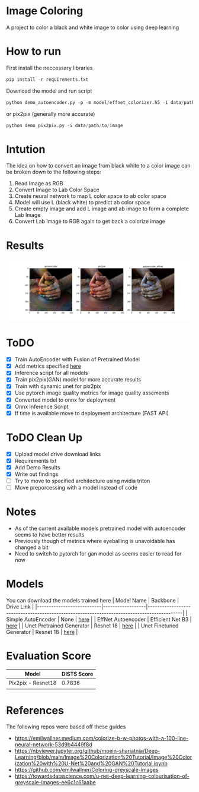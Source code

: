 # Image Coloring 
A project to color a black and white image to color using deep learning

# How to run
First install the neccessary libraries
```python
pip install -r requirements.txt
```

Download the model and run script
```python
python demo_autoencoder.py -p -m model/effnet_colorizer.h5 -i data/path/to/image
```
or pix2pix (generally more accurate)

```python
python demo_pix2pix.py -i data/path/to/image
```

# Intution 
The idea on how to convert an image from black white to a color image can be broken down to the following steps:
1) Read Image as RGB
2) Convert Image to Lab Color Space
3) Create neural network to map L color space to ab color space
4) Model will use L (black white) to predict ab color space
5) Create empty image and add L image and ab image to form a complete Lab Image
6) Convert Lab Image to RGB again to get back a colorize image

# Results
![image_results](https://github.com/edwin-19/Image-Colorizer/blob/master/results/results.jpg?raw=true)

# ToDO
- [x] Train AutoEncoder with Fusion of Pretrained Model
- [x] Add metrics specified [here](https://arxiv.org/pdf/2008.10774.pdf)
- [x] Inference script for all models
- [x] Train pix2pix(GAN) model for more accurate results
- [x] Train with dynamic unet for pix2pix
- [x] Use pytorch image quality metrics for image quality assements
- [x] Converted model to onnx for deployment
- [x] Onnx Inference Script
- [x] If time is available move to deployment architecture (FAST API)

# ToDO Clean Up
- [x] Upload model drive download links
- [x] Requirements txt
- [x] Add Demo Results
- [x] Write out findings
- [ ] Try to move to specified architecture using nvidia triton
- [ ] Move preporcessing with a model instead of code 

# Notes
- As of the current available models pretrained model with autoencoder seems to have better results
- Previously though of metrics where eyeballing is unavoidable has changed a bit
- Need to switch to pytorch for gan model as seems easier to read for now


# Models
You can download the models trained here
| Model Name                | Backbone         | Drive Link                                                                                 |
|---------------------------|------------------|--------------------------------------------------------------------------------------------|
| Simple AutoEncoder        | None             | [here](https://drive.google.com/file/d/1E9eRsd1rS2hMTbU9viQD46bTthgGvC01/view?usp=sharing) |
| EffNet Autoencoder        | Efficient Net B3 | [here](https://drive.google.com/file/d/1ChfDyZmpxAGnZTR-WVbYrnzqiPPRBZL0/view?usp=sharing) |
| Unet Pretrained Generator | Resnet 18        | [here](https://drive.google.com/file/d/12IKcMlcCghat8qTbemQLNtEDGKLrlatF/view?usp=sharing) |
| Unet Finetuned Generator  | Resnet 18        | [here](https://drive.google.com/file/d/1VfZJb5iKdxG4_udOslEJvpWAZUnagQts/view?usp=sharing) |

# Evaluation Score
| Model              | DISTS Score |
|--------------------|-------------|
| Pix2pix - Resnet18 | 0.7836      |
|                    |             |

# References
The following repos were based off these guides
- https://emilwallner.medium.com/colorize-b-w-photos-with-a-100-line-neural-network-53d9b4449f8d
- https://nbviewer.jupyter.org/github/moein-shariatnia/Deep-Learning/blob/main/Image%20Colorization%20Tutorial/Image%20Colorization%20with%20U-Net%20and%20GAN%20Tutorial.ipynb
- https://github.com/emilwallner/Coloring-greyscale-images
- https://towardsdatascience.com/u-net-deep-learning-colourisation-of-greyscale-images-ee6c1c61aabe
